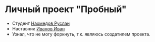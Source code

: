 # Личный проект "Пробный"

* Студент [Нахмедов Руслан](http://t.me/аккаунтСтудента)
* Наставник [Иванов Иван](http://t.me/аккаунтНаставника)
* Узнал, что не могу форкнуть, т.к. являюсь создатилем проекта.

